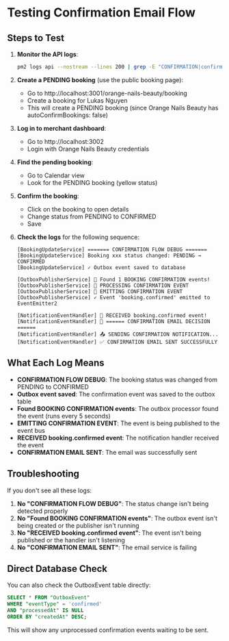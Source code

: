 # Testing Confirmation Email Flow

## Steps to Test

1. **Monitor the API logs**:
   ```bash
   pm2 logs api --nostream --lines 200 | grep -E "CONFIRMATION|confirmed|📧|📮|✉️|🎯|📨|🔔|✅"
   ```

2. **Create a PENDING booking** (use the public booking page):
   - Go to http://localhost:3001/orange-nails-beauty/booking
   - Create a booking for Lukas Nguyen
   - This will create a PENDING booking (since Orange Nails Beauty has autoConfirmBookings: false)

3. **Log in to merchant dashboard**:
   - Go to http://localhost:3002
   - Login with Orange Nails Beauty credentials

4. **Find the pending booking**:
   - Go to Calendar view
   - Look for the PENDING booking (yellow status)

5. **Confirm the booking**:
   - Click on the booking to open details
   - Change status from PENDING to CONFIRMED
   - Save

6. **Check the logs** for the following sequence:
   ```
   [BookingUpdateService] ======= CONFIRMATION FLOW DEBUG =======
   [BookingUpdateService] Booking xxx status changed: PENDING → CONFIRMED
   [BookingUpdateService] ✓ Outbox event saved to database
   
   [OutboxPublisherService] 📧 Found 1 BOOKING CONFIRMATION events!
   [OutboxPublisherService] 🔔 PROCESSING CONFIRMATION EVENT
   [OutboxPublisherService] 📨 EMITTING CONFIRMATION EVENT
   [OutboxPublisherService] ✓ Event 'booking.confirmed' emitted to EventEmitter2
   
   [NotificationEventHandler] 🎯 RECEIVED booking.confirmed event!
   [NotificationEventHandler] 📧 ====== CONFIRMATION EMAIL DECISION ======
   [NotificationEventHandler] 📤 SENDING CONFIRMATION NOTIFICATION...
   [NotificationEventHandler] ✅ CONFIRMATION EMAIL SENT SUCCESSFULLY
   ```

## What Each Log Means

- **CONFIRMATION FLOW DEBUG**: The booking status was changed from PENDING to CONFIRMED
- **Outbox event saved**: The confirmation event was saved to the outbox table
- **Found BOOKING CONFIRMATION events**: The outbox processor found the event (runs every 5 seconds)
- **EMITTING CONFIRMATION EVENT**: The event is being published to the event bus
- **RECEIVED booking.confirmed event**: The notification handler received the event
- **CONFIRMATION EMAIL SENT**: The email was successfully sent

## Troubleshooting

If you don't see all these logs:

1. **No "CONFIRMATION FLOW DEBUG"**: The status change isn't being detected properly
2. **No "Found BOOKING CONFIRMATION events"**: The outbox event isn't being created or the publisher isn't running
3. **No "RECEIVED booking.confirmed event"**: The event isn't being published or the handler isn't listening
4. **No "CONFIRMATION EMAIL SENT"**: The email service is failing

## Direct Database Check

You can also check the OutboxEvent table directly:
```sql
SELECT * FROM "OutboxEvent" 
WHERE "eventType" = 'confirmed' 
AND "processedAt" IS NULL
ORDER BY "createdAt" DESC;
```

This will show any unprocessed confirmation events waiting to be sent.